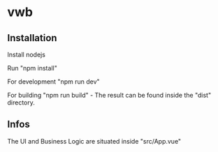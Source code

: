 # vwb
 
## Installation

Install nodejs

Run "npm install"

For development "npm run dev"

For building "npm run build" - The result can be found inside the "dist" directory.

## Infos

The UI and Business Logic are situated inside "src/App.vue"
